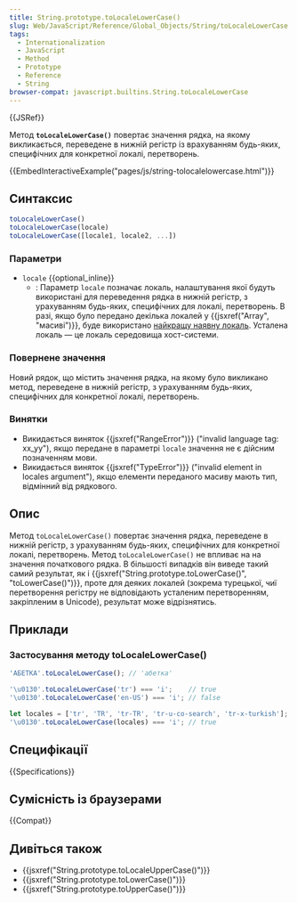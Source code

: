 ```yaml
---
title: String.prototype.toLocaleLowerCase()
slug: Web/JavaScript/Reference/Global_Objects/String/toLocaleLowerCase
tags:
  - Internationalization
  - JavaScript
  - Method
  - Prototype
  - Reference
  - String
browser-compat: javascript.builtins.String.toLocaleLowerCase
---
```

{{JSRef}}

Метод **`toLocaleLowerCase()`** повертає значення рядка, на якому викликається, переведене в нижній регістр із врахуванням будь-яких, специфічних для конкретної локалі, перетворень.

{{EmbedInteractiveExample("pages/js/string-tolocalelowercase.html")}}

## Синтаксис

```js
toLocaleLowerCase()
toLocaleLowerCase(locale)
toLocaleLowerCase([locale1, locale2, ...])
```

### Параметри

- `locale` {{optional_inline}}
  - : Параметр `locale` позначає локаль, налаштування якої будуть використані для переведення рядка в нижній регістр, з урахуванням будь-яких, специфічних для локалі, перетворень. В разі, якщо було передано декілька локалей у {{jsxref("Array", "масиві")}}, буде використано [найкращу наявну локаль](https://tc39.github.io/ecma402/#sec-bestavailablelocale). Усталена локаль — це локаль середовища хост-системи.

### Повернене значення

Новий рядок, що містить значення рядка, на якому було викликано метод, переведене в нижній регістр, з урахуванням будь-яких, специфічних для конкретної локалі, перетворень.

### Винятки

- Викидається виняток {{jsxref("RangeError")}} ("invalid language tag: xx_yy"), якщо передане в параметрі `locale` значення не є дійсним позначенням мови.
- Викидається виняток {{jsxref("TypeError")}} ("invalid element in locales argument"), якщо елементи переданого масиву мають тип, відмінний від рядкового.

## Опис

Метод `toLocaleLowerCase()` повертає значення рядка, переведене в нижній регістр, з урахуванням будь-яких, специфічних для конкретної локалі, перетворень. Метод `toLocaleLowerCase()` не впливає на на значення початкового рядка. В більшості випадків він виведе такий самий результат, як і {{jsxref("String.prototype.toLowerCase()", "toLowerCase()")}}, проте для деяких локалей (зокрема турецької, чиї перетворення регістру не відповідають усталеним перетворенням, закріпленим в Unicode), результат може відрізнятись.

## Приклади

### Застосування методу toLocaleLowerCase()

```js
'АБЕТКА'.toLocaleLowerCase(); // 'абетка'

'\u0130'.toLocaleLowerCase('tr') === 'i';    // true
'\u0130'.toLocaleLowerCase('en-US') === 'i'; // false

let locales = ['tr', 'TR', 'tr-TR', 'tr-u-co-search', 'tr-x-turkish'];
'\u0130'.toLocaleLowerCase(locales) === 'i'; // true
```

## Специфікації

{{Specifications}}

## Сумісність із браузерами

{{Compat}}

## Дивіться також

- {{jsxref("String.prototype.toLocaleUpperCase()")}}
- {{jsxref("String.prototype.toLowerCase()")}}
- {{jsxref("String.prototype.toUpperCase()")}}
